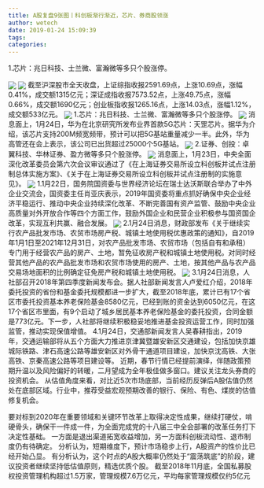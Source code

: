 ```yaml
---
title: A股复盘9张图丨科创板渐行渐近，芯片、券商股领涨
author: wetech
date: 2019-01-24 15:09:39
tags: 
categories: 
---
```

1.芯片：兆日科技、士兰微、富瀚微等多只个股涨停。
<!-- more -->
<img align="center" border="0" src="https://imgcdn.yicai.com/uppics/images/2019/01/5de2c43499a396810a8f1f758db65e38.jpg" />
<img align="center" border="0" src="https://imgcdn.yicai.com/uppics/images/2019/01/07079e0f77f00d948584a1b1de06f47c.jpg" />
截至沪深股市全天收盘，上证综指收报2591.69点，上涨10.69点，涨幅0.41%，成交额1315亿元；深证成指收报7573.52点，上涨49.75点，涨幅0.66%，成交额1690亿元；创业板指收报1265.16点，上涨14.03点，涨幅1.12%，成交额533亿元。
<img align="center" border="0" src="https://imgcdn.yicai.com/uppics/images/2019/01/f9a2bc012cf9102cbbd86954022d0791.jpg" />
1.芯片：兆日科技、士兰微、富瀚微等多只个股涨停。
<img align="center" border="0" src="https://imgcdn.yicai.com/uppics/images/2019/01/f263c7398cc8d5dfa3c1c123ad7abb3e.jpg" />
消息面上，1月24日，华为在北京研究所发布业界首款5G芯片：天罡芯片。据华为介绍，该芯片支持200M频宽频带，预计可以把5G基站重量减少一半。此外，华为高管还在会上表示，该公司已出货超过25000个5G基站。
<img align="center" border="0" src="https://imgcdn.yicai.com/uppics/images/2019/01/602370e339bf96d56383478eaeafe75e.jpg" />
2.证券、创投：卓翼科技、华林证券、盈方微等多只个股涨停。
<img align="center" border="0" src="https://imgcdn.yicai.com/uppics/images/2019/01/dae8bc536423eb3d6ea819f16c1a408d.jpg" />
消息面上，1月23日，中央全面深化改革委员会第六次会议审议通过了《在上海证券交易所设立科创板并试点注册制总体实施方案》、《关于在上海证券交易所设立科创板并试点注册制的实施意见》。
<img align="center" border="0" src="https://imgcdn.yicai.com/uppics/images/2019/01/8d28c1fdf70325a45c42f81d6479b7a5.jpg" />
1.1月22日，国务院国资委与世界经济论坛在瑞士达沃斯联合举办了中外企业交流会，国资委主任肖亚庆表示，2019年国资委将重点抓好确保中央企业经济平稳运行、推动中央企业持续深化改革、不断完善国有资产监管、鼓励中央企业高质量对外开放合作等四个方面工作，鼓励外国企业和民营企业积极参与国资国企改革，实现互利共赢、融合发展。
<img align="center" border="0" src="https://imgcdn.yicai.com/uppics/images/2019/01/868ff3e93cdc1a97eeb0e104669c8eec.jpg" />
2.1月24日消息，财政部发布《关于继续实行农产品批发市场、农贸市场房产税、城镇土地使用税优惠政策的通知》，自2019年1月1日至2021年12月31日，对农产品批发市场、农贸市场（包括自有和承租）专门用于经营农产品的房产、土地，暂免征收房产税和城镇土地使用税。对同时经营其他产品的农产品批发市场和农贸市场使用的房产、土地，按其他产品与农产品交易场地面积的比例确定征免房产税和城镇土地使用税。
<img align="center" border="0" src="https://imgcdn.yicai.com/uppics/images/2019/01/4747f3ce0b0d8342dd5c2c7e7ca361a5.jpg" />
3.1月24日消息，人社部召开2018年第四季度新闻发布会。据人社部新闻发言人卢爱红介绍，2018年委托投资的省份和基金委托规模都进一步扩大，截至2018年底，累计已有17个省区市委托投资基本养老保险基金8580亿元，已经到账的资金达到6050亿元，在这17个省区市里面，有9个启动了城乡居民基本养老保险基金的委托投资，合同金额是773亿元。下一步，人社部将继续积极稳妥地推进基金投资运营工作，同时加强监管，推动实现保值增值。
4.1月24日，交通部新闻发言人吴春耕指出，2019年，交通运输部将从五个方面大力推进京津冀暨雄安新区交通建设，包括加快京雄城际铁路、津石高速公路等雄安新区对外骨干通道项目建设，加快京沈高铁、大张高铁、京秦高速公路等项目建设等。
近期，春节行情已经提前演绎，伴随政策预期升温以及风险偏好的转暖，二月望成为全年极佳做多窗口。建议关注龙头券商的投资机会。
从估值角度来看，对比近5次市场底部，当前经历反弹后A股估值仍然处在底部区域。行业中，推荐受益宏观预期改善的银行、保险、有色、煤炭的估值修复机会。
 
 
要对标到2020年在重要领域和关键环节改革上取得决定性成果，继续打硬仗，啃硬骨头，确保干一件成一件，为全面完成党的十八届三中全会部署的改革任务打下决定性基础。
一方面是退出渠道拓宽收益增加，另一方面科创板流动性、退市制度仍有待确定。
分析认为，短期维度下，预计市场稳步上行，A股资产的性价比已经开始凸显。
有分析认为，这个时点的A股大概率仍然处于“震荡筑底”的阶段，建议投资者继续坚持低估值原则，精选优质个股。 
截至2018年11月底，全国私募股权投资管理机构超过1.5万家，管理规模7.6万亿元，平均每家管理规模仅约5亿元

